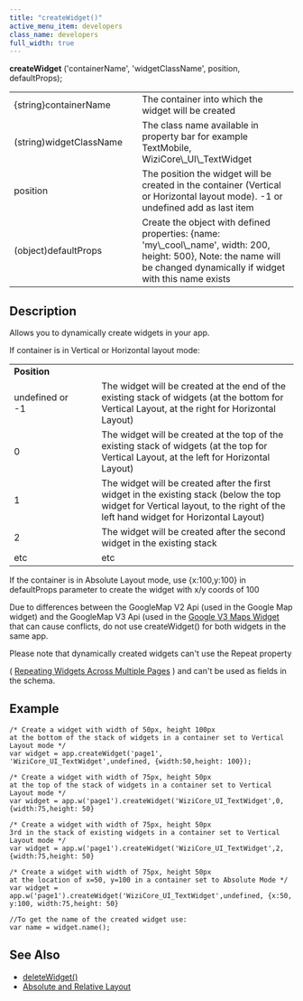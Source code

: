 ```yaml
---
title: "createWidget()"
active_menu_item: developers
class_name: developers
full_width: true
---
```



**createWidget** ('containerName', 'widgetClassName', position, defaultProps);

<table>
<tr>
<td width="168">
{string}containerName

</td>
<td width="20">
</td>
<td width="692">
The container into which the widget will be created

</td>
</tr>
<tr>
<td width="168">
(string)widgetClassName

</td>
<td width="20">
</td>
<td width="692">
The class name available in property bar for example TextMobile, WiziCore\_UI\_TextWidget

</td>
</tr>
<tr>
<td width="168">
position

</td>
<td width="20">
</td>
<td width="692">
The position the widget will be created in the container (Vertical or Horizontal layout mode). -1 or undefined add as last item

</td>
</tr>
<tr>
<td width="168">
(object)defaultProps

</td>
<td width="20">
</td>
<td width="692">
Create the object with defined properties: {name: 'my\_cool\_name', width: 200, height: 500}, Note: the name will be changed dynamically if widget with this name exists

</td>
</tr>
</table>

## Description

Allows you to dynamically create widgets in your app.

If container is in Vertical or Horizontal layout mode:

<table>
<tr>
<td width="175">
  <strong>Position</strong>

</td>
<td width="14">
</td>
<td width="691">
</td>
</tr>
<tr>
<td width="175">
undefined or -1

</td>
<td width="14">
</td>
<td width="691">
The widget will be created at the end of the existing stack of widgets (at the bottom for Vertical Layout, at the right for Horizontal Layout)

</td>
</tr>
<tr>
<td width="175">
0

</td>
<td width="14">
</td>
<td width="691">
The widget will be created at the top of the existing stack of widgets (at the top for Vertical Layout, at the left for Horizontal Layout)

</td>
</tr>
<tr>
<td width="175">
1

</td>
<td width="14">
</td>
<td width="691">
The widget will be created after the first widget in the existing stack (below the top widget for Vertical layout, to the right of the left hand widget for Horizontal Layout)

</td>
</tr>
<tr>
<td width="175">
2

</td>
<td width="14">
</td>
<td width="691">
The widget will be created after the second widget in the existing stack

</td>
</tr>
<tr>
<td width="175">
etc

</td>
<td width="14">
</td>
<td width="691">
etc

</td>
</tr>
</table>

If the container is in Absolute Layout mode, use {x:100,y:100} in defaultProps parameter to create the widget with x/y coords of 100

Due to differences between the GoogleMap V2 Api (used in the Google Map widget) and the GoogleMap V3 Api (used in the [Google V3 Maps Widget](/developers/documentation/product-guide/advanced-important-widgets/google-v3-maps-widget/) that can cause conflicts, do not use createWidget() for both widgets in the same app.

Please note that dynamically created widgets can't use the Repeat property

( [Repeating Widgets Across Multiple Pages](/developers/documentation/product-guide/content-and-app-layout/editing-and-laying-out-reference/repeating-widgets-across-multi) ) and can't be used as fields in the schema.

## Example

    /* Create a widget with width of 50px, height 100px 
    at the bottom of the stack of widgets in a container set to Vertical Layout mode */
    var widget = app.createWidget('page1', 'WiziCore_UI_TextWidget',undefined, {width:50,height: 100});
     
    /* Create a widget with width of 75px, height 50px 
    at the top of the stack of widgets in a container set to Vertical Layout mode */
    var widget = app.w('page1').createWidget('WiziCore_UI_TextWidget',0, {width:75,height: 50}  
     
    /* Create a widget with width of 75px, height 50px 
    3rd in the stack of existing widgets in a container set to Vertical Layout mode */
    var widget = app.w('page1').createWidget('WiziCore_UI_TextWidget',2, {width:75,height: 50}  
     
    /* Create a widget with width of 75px, height 50px 
    at the location of x=50, y=100 in a container set to Absolute Mode */
    var widget = app.w('page1').createWidget('WiziCore_UI_TextWidget',undefined, {x:50, y:100, width:75,height: 50}  
     
    //To get the name of the created widget use: 
    var name = widget.name();
   

## See Also

 - [deleteWidget()](/developers/documentation/scripting-apis/client-api/widget-functions/deletewidget)
 - [Absolute and Relative Layout](/developers/documentation/product-guide/content-and-app-layout/responsive-adaptive-fluid-design/absolute-and-relative-layout)

